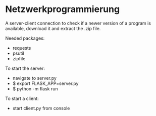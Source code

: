 # Netzwerkprogrammierung

A server-client connection to check if a newer version of a program is available, download it and extract the .zip file.

Needed packages:
* requests
* psutil
* zipfile 


To start the server: 
* navigate to server.py 
* $ export FLASK_APP=server.py 
* $ python -m flask run 


To start a client:
* start client.py from console

